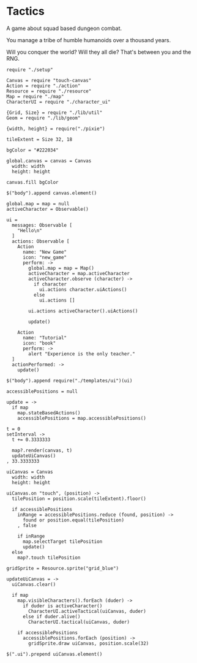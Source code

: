 Tactics
=======

A game about squad based dungeon combat.

You manage a tribe of humble humanoids over a thousand years.

Will you conquer the world? Will they all die? That's between you and the RNG.

    require "./setup"

    Canvas = require "touch-canvas"
    Action = require "./action"
    Resource = require "./resource"
    Map = require "./map"
    CharacterUI = require "./character_ui"

    {Grid, Size} = require "./lib/util"
    Geom = require "./lib/geom"

    {width, height} = require("./pixie")

    tileExtent = Size 32, 18

    bgColor = "#222034"

    global.canvas = canvas = Canvas
      width: width
      height: height

    canvas.fill bgColor

    $("body").append canvas.element()

    global.map = map = null
    activeCharacter = Observable()

    ui =
      messages: Observable [
        "Hello\n"
      ]
      actions: Observable [
        Action
          name: "New Game"
          icon: "new_game"
          perform: ->
            global.map = map = Map()
            activeCharacter = map.activeCharacter
            activeCharacter.observe (character) ->
              if character
                ui.actions character.uiActions()
              else
                ui.actions []

            ui.actions activeCharacter().uiActions()

            update()

        Action
          name: "Tutorial"
          icon: "book"
          perform: ->
            alert "Experience is the only teacher."
      ]
      actionPerformed: ->
        update()

    $("body").append require("./templates/ui")(ui)

    accessiblePositions = null

    update = ->
      if map
        map.stateBasedActions()
        accessiblePositions = map.accessiblePositions()

    t = 0
    setInterval ->
      t += 0.3333333

      map?.render(canvas, t)
      updateUiCanvas()
    , 33.3333333

    uiCanvas = Canvas
      width: width
      height: height

    uiCanvas.on "touch", (position) ->
      tilePosition = position.scale(tileExtent).floor()

      if accessiblePositions
        inRange = accessiblePositions.reduce (found, position) ->
          found or position.equal(tilePosition)
        , false

        if inRange
          map.selectTarget tilePosition
          update()
      else
        map?.touch tilePosition

    gridSprite = Resource.sprite("grid_blue")

    updateUiCanvas = ->
      uiCanvas.clear()

      if map
        map.visibleCharacters().forEach (duder) ->
          if duder is activeCharacter()
            CharacterUI.activeTactical(uiCanvas, duder)
          else if duder.alive()
            CharacterUI.tactical(uiCanvas, duder)

        if accessiblePositions
          accessiblePositions.forEach (position) ->
            gridSprite.draw uiCanvas, position.scale(32)

    $(".ui").prepend uiCanvas.element()
